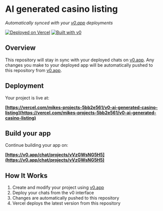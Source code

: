 # AI generated casino listing

*Automatically synced with your [v0.app](https://v0.app) deployments*

[![Deployed on Vercel](https://img.shields.io/badge/Deployed%20on-Vercel-black?style=for-the-badge&logo=vercel)](https://vercel.com/mikes-projects-5bb2e561/v0-ai-generated-casino-listing)
[![Built with v0](https://img.shields.io/badge/Built%20with-v0.app-black?style=for-the-badge)](https://v0.app/chat/projects/vVzGWsNG5H5)

## Overview

This repository will stay in sync with your deployed chats on [v0.app](https://v0.app).
Any changes you make to your deployed app will be automatically pushed to this repository from [v0.app](https://v0.app).

## Deployment

Your project is live at:

**[https://vercel.com/mikes-projects-5bb2e561/v0-ai-generated-casino-listing](https://vercel.com/mikes-projects-5bb2e561/v0-ai-generated-casino-listing)**

## Build your app

Continue building your app on:

**[https://v0.app/chat/projects/vVzGWsNG5H5](https://v0.app/chat/projects/vVzGWsNG5H5)**

## How It Works

1. Create and modify your project using [v0.app](https://v0.app)
2. Deploy your chats from the v0 interface
3. Changes are automatically pushed to this repository
4. Vercel deploys the latest version from this repository
